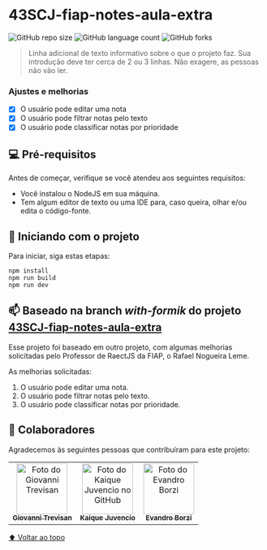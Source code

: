 # 43SCJ-fiap-notes-aula-extra


<!---Esses são exemplos. Veja https://shields.io para outras pessoas ou para personalizar este conjunto de escudos. Você pode querer incluir dependências, status do projeto e informações de licença aqui--->

![GitHub repo size](https://img.shields.io/github/repo-size/GiovanniTrevisan/43SCJ-fiap-notes-aula-extra?style=for-the-badge)
![GitHub language count](https://img.shields.io/github/languages/count/GiovanniTrevisan/43SCJ-fiap-notes-aula-extra?style=for-the-badge)
![GitHub forks](https://img.shields.io/github/forks/GiovanniTrevisan/43SCJ-fiap-notes-aula-extra?style=for-the-badge)

> Linha adicional de texto informativo sobre o que o projeto faz. Sua introdução deve ter cerca de 2 ou 3 linhas. Não exagere, as pessoas não vão ler.

### Ajustes e melhorias

- [x] O usuário pode editar uma nota
- [x] O usuário pode filtrar notas pelo texto
- [x] O usuário pode classificar notas por prioridade

## 💻 Pré-requisitos

Antes de começar, verifique se você atendeu aos seguintes requisitos:
* Você instalou o NodeJS em sua máquina.
* Tem algum editor de texto ou uma IDE para, caso queira, olhar e/ou edita o código-fonte.


## 🚀 Iniciando com o projeto

Para iniciar, siga estas etapas:

```
npm install
npm run build
npm run dev
```

## 📫 Baseado na branch *with-formik* do projeto [43SCJ-fiap-notes-aula-extra](https://github.com/rafanleme/43SCJ-fiap-notes-aula-extra.git])
Esse projeto foi baseado em outro projeto, com algumas melhorias solicitadas pelo Professor de RaectJS da FIAP, o Rafael Nogueira Leme.

As melhorias solicitadas:
1. O usuário pode editar uma nota.
1. O usuário pode filtrar notas pelo texto.
1. O usuário pode classificar notas por prioridade.

## 🤝 Colaboradores

Agradecemos às seguintes pessoas que contribuíram para este projeto:

<table>
  <tr>    
    <td align="center">
      <a href="https://github.com/GiovanniTrevisan">
        <img src="https://avatars.githubusercontent.com/u/54962043?v=4" width="100px;" alt="Foto do Giovanni Trevisan"/><br>
        <sub>
          <b>Giovanni Trevisan</b>
        </sub>
      </a>
    </td>
    <td align="center">
      <a href="https://github.com/KaiqueJuvencio">
        <img src="https://avatars.githubusercontent.com/u/39711228?v=4" width="100px;" alt="Foto do Kaique Juvencio no GitHub"/><br>
        <sub>
          <b>Kaique Juvencio</b>
        </sub>
      </a>
    </td>
    <td align="center">
      <a href="linkedin.com/in/evandro-borzi-912a24168">
        <img src="https://media-exp1.licdn.com/dms/image/C4D03AQGVyRfx0bI-Qw/profile-displayphoto-shrink_800_800/0/1557910206902?e=1669852800&v=beta&t=lPhMOhkXI6V6CNLa-1d5WQhakHGrbVZAiW9Rn4iD0P0" width="100px;" alt="Foto do Evandro Borzi"/><br>
        <sub>
          <b>Evandro Borzi</b>
        </sub>
      </a>
    </td>
  </tr>
</table>

[⬆ Voltar ao topo](https://github.com/GiovanniTrevisan/43SCJ-fiap-notes-aula-extra/new/main?readme=1#43scj-fiap-notes-aula-extra)<br>
